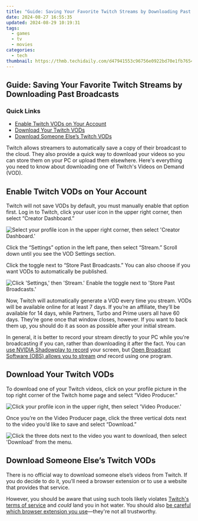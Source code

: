 ```yaml
---
title: "Guide: Saving Your Favorite Twitch Streams by Downloading Past Broadcasts"
date: 2024-08-27 16:55:35
updated: 2024-08-29 10:19:31
tags:
  - games
  - tv
  - movies
categories:
  - tech
thumbnail: https://thmb.techidaily.com/d47941553c96756e0922bd70e1fb76549037277932507e29a378053d0b9798db.jpg
---
```


## Guide: Saving Your Favorite Twitch Streams by Downloading Past Broadcasts

### Quick Links

* [Enable Twitch VODs on Your Account](https://screen-mirror.techidaily.com/how-to-screen-mirroring-samsung-galaxy-xcover-6-pro-tactical-edition-to-pc-drfone-by-drfone-android/)
* [Download Your Twitch VODs](https://android-pokemon-go.techidaily.com/planning-to-use-a-pokemon-go-joystick-on-motorola-g54-5g-drfone-by-drfone-virtual-android/)
* [Download Someone Else’s Twitch VODs](https://some-skills.techidaily.com/new-unleash-creativity-through-iphones-top-10-visual-arrangement-techniques/)

 Twitch allows streamers to automatically save a copy of their broadcast to the cloud. They also provide a quick way to download your videos so you can store them on your PC or upload them elsewhere. Here's everything you need to know about downloading one of Twitch's Videos on Demand (VOD). 

##  Enable Twitch VODs on Your Account

 Twitch will not save VODs by default, you must manually enable that option first. Log in to Twitch, click your user icon in the upper right corner, then select “Creator Dashboard.”

![Select your profile icon in the upper right corner, then select 'Creator Dashboard.'](https://static1.howtogeekimages.com/wordpress/wp-content/uploads/2024/05/4-1.png) 

 Click the “Settings” option in the left pane, then select “Stream.” Scroll down until you see the VOD Settings section.

 Click the toggle next to “Store Past Broadcasts.” You can also choose if you want VODs to automatically be published.

![Click 'Settings,' then 'Stream.' Enable the toggle next to 'Store Past Broadcasts.'](https://static1.howtogeekimages.com/wordpress/wp-content/uploads/2024/05/2-2.png) 

 Now, Twitch will automatically generate a VOD every time you stream. VODs will be available online for at least 7 days. If you’re an affiliate, they’ll be available for 14 days, while Partners, Turbo and Prime users all have 60 days. They’re gone once that window closes, however. If you want to back them up, you should do it as soon as possible after your initial stream.

 In general, it is better to record your stream directly to your PC while you're broadcasting if you can, rather than downloading it after the fact. You can [use NVIDIA Shadowplay to record](https://extra-lessons.techidaily.com/in-2024-boost-love-odds-expert-tips-for-compelling-tinder-profiles/) your screen, but [Open Broadcast Software (OBS) allows you to stream](https://desktop-recording.techidaily.com/updated-behind-the-scenes-of-lol-top-3-broadcast-techniques/) _and_ record using one program. 

##  Download Your Twitch VODs

 To download one of your Twitch videos, click on your profile picture in the top right corner of the Twitch home page and select “Video Producer.”

![Click your profile icon in the upper right, then select 'Video Producer.'](https://static1.howtogeekimages.com/wordpress/wp-content/uploads/2024/05/1-1.png) 

 Once you’re on the Video Producer page, click the three vertical dots next to the video you’d like to save and select “Download.”

![Click the three dots next to the video you want to download, then select 'Download' from the menu.](https://static1.howtogeekimages.com/wordpress/wp-content/uploads/2024/05/3-1.png) 

##  Download Someone Else’s Twitch VODs

 There is no official way to download someone else’s videos from Twitch. If you do decide to do it, you’ll need a browser extension or to use a website that provides that service. 

 However, you should be aware that using such tools likely violates [Twitch's terms of service](https://www.twitch.tv/p/legal/terms-of-service/) and _could_ land you in hot water. You should also [be careful which browser extension you use](https://extra-support.techidaily.com/2024-approved-selective-soundscape-picks-for-video-editors/)—they're not all trustworthy.

<ins class="adsbygoogle"
     style="display:block"
     data-ad-format="autorelaxed"
     data-ad-client="ca-pub-7571918770474297"
     data-ad-slot="1223367746"></ins>



<ins class="adsbygoogle"
     style="display:block"
     data-ad-client="ca-pub-7571918770474297"
     data-ad-slot="8358498916"
     data-ad-format="auto"
     data-full-width-responsive="true"></ins>

